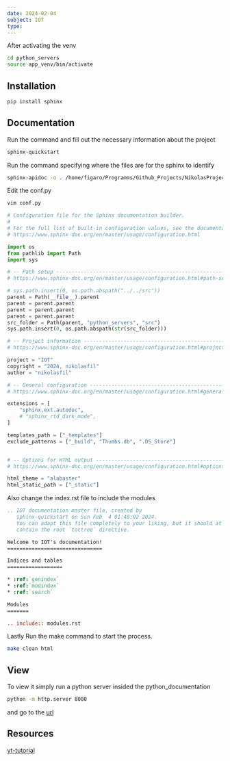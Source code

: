 ```yaml
---
date: 2024-02-04
subject: IOT
type:
---
```


After activating the venv

```bash
cd python_servers
source app_venv/bin/activate
```

## Installation

```bash
pip install sphinx
```

## Documentation

Run the command and fill out the necessary information about the project

```bash
sphinx-quickstart
```

Run the command specifying where the files are for the sphinx to identify

```bash
sphinx-apidoc -o . /home/figaro/Programms/Github_Projects/NikolasProjects/IOT-Project-2023/python_servers/src/
```

Edit the conf.py

```bash
vim conf.py
```

```python
# Configuration file for the Sphinx documentation builder.
#
# For the full list of built-in configuration values, see the documentation:
# https://www.sphinx-doc.org/en/master/usage/configuration.html

import os
from pathlib import Path
import sys

# -- Path setup --------------------------------------------------------------
# https://www.sphinx-doc.org/en/master/usage/configuration.html#path-setup

# sys.path.insert(0, os.path.abspath("../../src"))
parent = Path(__file__).parent
parent = parent.parent
parent = parent.parent
parent = parent.parent
src_folder = Path(parent, "python_servers", "src")
sys.path.insert(0, os.path.abspath(str(src_folder)))

# -- Project information -----------------------------------------------------
# https://www.sphinx-doc.org/en/master/usage/configuration.html#project-information

project = "IOT"
copyright = "2024, nikolasfil"
author = "nikolasfil"

# -- General configuration ---------------------------------------------------
# https://www.sphinx-doc.org/en/master/usage/configuration.html#general-configuration

extensions = [
    "sphinx.ext.autodoc",
    # "sphinx_rtd_dark_mode",
]

templates_path = ["_templates"]
exclude_patterns = ["_build", "Thumbs.db", ".DS_Store"]


# -- Options for HTML output -------------------------------------------------
# https://www.sphinx-doc.org/en/master/usage/configuration.html#options-for-html-output

html_theme = "alabaster"
html_static_path = ["_static"]

```

Also change the index.rst file to include the modules

```rst
.. IOT documentation master file, created by
   sphinx-quickstart on Sun Feb  4 01:48:02 2024.
   You can adapt this file completely to your liking, but it should at least
   contain the root `toctree` directive.

Welcome to IOT's documentation!
===============================

Indices and tables
==================

* :ref:`genindex`
* :ref:`modindex`
* :ref:`search`

Modules
=======

.. include:: modules.rst
```

Lastly Run the make command to start the process.

```bash
make clean html
```

## View

To view it simply run a python server insided the python_documentation

```bash
python -m http.server 8080
```

and go to the [url](http://localhost:8080/_build/html/)

## Resources

[yt-tutorial](https://www.youtube.com/watch?v=5s3JvVqwESA)

